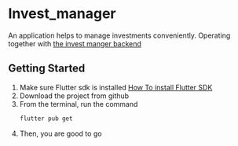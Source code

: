 # Invest_manager

An application helps to manage investments conveniently. Operating together with <a href="https://github.com/michaelwoan97/invest-manager-server">the invest manger backend</a>

## Getting Started
1. Make sure Flutter sdk is installed <a href="https://docs.flutter.dev/get-started/install?gclid=Cj0KCQiA-JacBhC0ARIsAIxybyNkrVuJl0I59OMO0g7rfweQau7nDw-tczvWirq9WpSlBXTrNpyAjYoaAqEpEALw_wcB&gclsrc=aw.ds">How To install Flutter SDK</a>
2. Download the project from github
3. From the terminal, run the command 
    ```sh
    flutter pub get
    ```
3. Then, you are good to go

